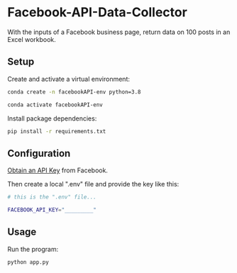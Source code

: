 # Facebook-API-Data-Collector
With the inputs of a Facebook business page, return data on 100 posts in an Excel workbook.


## Setup

Create and activate a virtual environment:

```sh
conda create -n facebookAPI-env python=3.8

conda activate facebookAPI-env
```

Install package dependencies:

```sh
pip install -r requirements.txt
```

## Configuration


[Obtain an API Key](https://developers.facebook.com/tools/explorer/) from Facebook.

Then create a local ".env" file and provide the key like this:

```sh
# this is the ".env" file...

FACEBOOK_API_KEY="_________"

```


## Usage

Run the program:

```sh
python app.py
```
